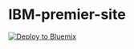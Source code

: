 # IBM-premier-site
[![Deploy to Bluemix](https://bluemix.net/deploy/button.png)](https://bluemix.net/deploy?repository=https://github.com/cherryclass/IBM-premier-site&branch=master)

